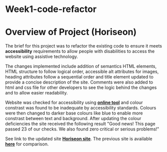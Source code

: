 # Week1-code-refactor

# Overview of Project (Horiseon)

The brief for this project was to refactor the existing code to ensure it meets **accessibility** requirements to allow people with disabilities
to access the website using assistive technology. 

The changes implemented include addition of semantics HTML elements, HTML structure to follow logical order, accessible alt attributes for images,
heading attributes follow a sequential order and title element updated to provide a concise description of the site. Comments were also added to html and 
css file for other developers to see the logic behind the changes and to allow easier readability.

Website was checked for accessibility using [**online tool**](https://www.deque.com/free-accessibility-test/) and colour constrast was found to be inadequate 
by accessibility standards. Colours were then changed to darker base colours like blue to enable more constrast between text and background. After updating 
the colour deficiencies the site received the following result "Good news! This page passed 23 of our checks. We also found zero critical or serious problems!"

See link to the updated site [**Horiseon site**](https://petergryllis.github.io/Week1-code-refactor/). The previous site is available [**here**](/02-Homework/Assets/01-html-css-git-homework-demo.png) for comparison. 

